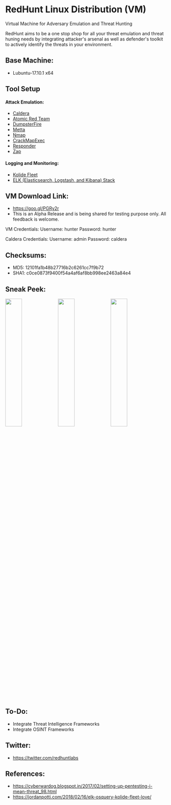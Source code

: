 # RedHunt Linux Distribution (VM)
Virtual Machine for Adversary Emulation and Threat Hunting

RedHunt aims to be a one stop shop for all your threat emulation and threat huning needs by integrating attacker's arsenal as well as defender's toolkit to actively identify the threats in your environment.

## Base Machine: 
* Lubuntu-17.10.1 x64

## Tool Setup
#### Attack Emulation:
* [Caldera](https://github.com/mitre/caldera)
* [Atomic Red Team](https://github.com/redcanaryco/atomic-red-team)
* [DumpsterFire](https://github.com/TryCatchHCF/DumpsterFire)
* [Metta](https://github.com/uber-common/metta)
* [Nmap](https://nmap.org/download.html)
* [CrackMapExec](https://github.com/byt3bl33d3r/CrackMapExec)
* [Responder](https://github.com/lgandx/Responder)
* [Zap](https://www.zaproxy.org/)

#### Logging and Monitoring:
* [Kolide Fleet](https://github.com/kolide/fleet)
* [ELK (Elasticsearch, Logstash, and Kibana) Stack](https://www.elastic.co/elk-stack)

## VM Download Link: 
* https://goo.gl/PGRy2r
* This is an Alpha Release and is being shared for testing purpose only. All feedback is welcome.

VM Credentials:
Username: hunter
Password: hunter

Caldera Credentials:
Username: admin 
Password: caldera 

## Checksums: 
* MD5: 12101fa1b48b27716b2c6261cc7f9b72
* SHA1: c0ce0873f9400f54a4af6af8bb998ee2463a84e4

## Sneak Peek:
<img src="https://github.com/redhuntlabs/RedHunt-OS/blob/master/Login.jpg" width="32%"> <img src="https://github.com/redhuntlabs/RedHunt-OS/blob/master/Caldera.jpg" width="32%"> <img src="https://github.com/redhuntlabs/RedHunt-OS/blob/master/Kolide.jpg" width="32%">

## To-Do:
* Integrate Threat Intelligence Frameworks
* Integrate OSINT Frameworks

## Twitter:
* https://twitter.com/redhuntlabs

## References:
* https://cyberwardog.blogspot.in/2017/02/setting-up-pentesting-i-mean-threat_98.html
* https://jordanpotti.com/2018/02/16/elk-osquery-kolide-fleet-love/
